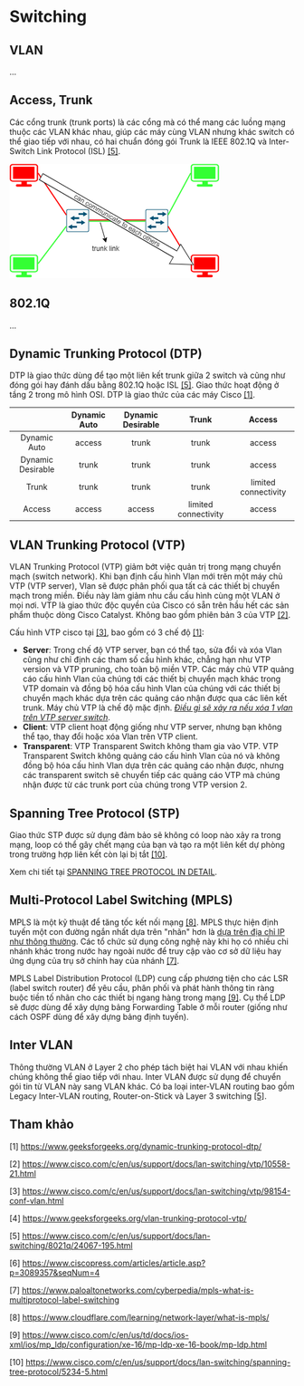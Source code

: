 # Switching

## VLAN

...

## Access, Trunk

Các cổng trunk (trunk ports) là các cổng mà có thể mang các luồng mạng thuộc các VLAN khác nhau, giúp các máy cùng VLAN nhưng khác switch có thể giao tiếp với nhau, có hai chuẩn đóng gói Trunk là IEEE 802.1Q và Inter-Switch Link Protocol (ISL) [[5]](https://www.cisco.com/c/en/us/support/docs/lan-switching/8021q/24067-195.html).

![Trunk link](./img/vlan_trunking.png)

## 802.1Q

...

## Dynamic Trunking Protocol (DTP)

DTP là giao thức dùng để tạo một liên kết trunk giữa 2 switch và cũng như đóng gói hay đánh dấu bằng 802.1Q hoặc ISL [[5]](https://www.cisco.com/c/en/us/support/docs/lan-switching/8021q/24067-195.html). Giao thức hoạt động ở tầng 2 trong mô hình OSI. DTP là giao thức của các máy Cisco [[1]](https://www.geeksforgeeks.org/dynamic-trunking-protocol-dtp/).

|                 |Dynamic Auto|Dynamic Desirable|Trunk               |Access      |
|:---------------:|:----------:|:---------------:|:------------------:|:----------:|
|Dynamic Auto     |access      |trunk            |trunk               |access      |
|Dynamic Desirable|trunk       |trunk            |trunk               |access      |
|Trunk            |trunk       |trunk            |trunk               |limited connectivity|
|Access           |access      |access           |limited connectivity|access      |

## VLAN Trunking Protocol (VTP)

VLAN Trunking Protocol (VTP) giảm bớt việc quản trị trong mạng chuyển mạch (switch network). Khi bạn định cấu hình Vlan mới trên một máy chủ VTP (VTP server), Vlan sẽ được phân phối qua tất cả các thiết bị chuyển mạch trong miền. Điều này làm giảm nhu cầu cấu hình cùng một VLAN ở mọi nơi. VTP là giao thức độc quyền của Cisco có sẵn trên hầu hết các sản phẩm thuộc dòng Cisco Catalyst. Không bao gồm phiên bản 3 của VTP [[2]](https://www.cisco.com/c/en/us/support/docs/lan-switching/vtp/10558-21.html).

Cấu hình VTP cisco tại [[3]](https://www.cisco.com/c/en/us/support/docs/lan-switching/vtp/98154-conf-vlan.html), bao gồm có 3 chế độ [[1]](https://www.cisco.com/c/en/us/support/docs/lan-switching/vtp/10558-21.html):

- **Server**: Trong chế độ VTP server, bạn có thể tạo, sửa đổi và xóa Vlan cũng như chỉ định các tham số cấu hình khác, chẳng hạn như VTP version và  VTP pruning, cho toàn bộ miền VTP. Các máy chủ VTP quảng cáo cấu hình Vlan của chúng tới các thiết bị chuyển mạch khác trong VTP domain và đồng bộ hóa cấu hình Vlan của chúng với các thiết bị chuyển mạch khác dựa trên các quảng cáo nhận được qua các liên kết trunk. Máy chủ VTP là chế độ mặc định. [*Điều gì sẽ xảy ra nếu xóa 1 vlan trên VTP server switch*](../experiment/VTP_test/index.md).
- **Client**: VTP client hoạt động giống như VTP server, nhưng bạn không thể tạo, thay đổi hoặc xóa Vlan trên VTP client.
- **Transparent**: VTP Transparent Switch không tham gia vào VTP. VTP Transparent Switch không quảng cáo cấu hình Vlan của nó và không đồng bộ hóa cấu hình Vlan dựa trên các quảng cáo nhận được, nhưng các transparent switch sẽ chuyển tiếp các quảng cáo VTP mà chúng nhận được từ các trunk port của chúng trong VTP version 2.

## Spanning Tree Protocol (STP)

Giao thức STP được sử dụng đảm bảo sẽ không có loop nào xảy ra trong mạng, loop có thể gây chết mạng của bạn và tạo ra một liên kết dự phòng trong trường hợp liên kết còn lại bị tắt [[10]](https://www.cisco.com/c/en/us/support/docs/lan-switching/spanning-tree-protocol/5234-5.html).

Xem chi tiết tại [SPANNING TREE PROTOCOL IN DETAIL](./STP/index.md).

## Multi-Protocol Label Switching (MPLS)

MPLS là một kỹ thuật để tăng tốc kết nối mạng [[8]](https://www.cloudflare.com/learning/network-layer/what-is-mpls/). MPLS thực hiện định tuyến một con đường ngắn nhất dựa trên "nhãn" hơn là [dựa trên địa chỉ IP như thông thường](../4_4_Routing/index.md). Các tổ chức sử dụng công nghệ này khi họ có nhiều chi nhánh khác trong nước hay ngoài nước để truy cập vào cơ sở dữ liệu hay ứng dụng của trụ sở chính hay của nhánh [[7]](https://www.paloaltonetworks.com/cyberpedia/mpls-what-is-multiprotocol-label-switching).

MPLS Label Distribution Protocol (LDP) cung cấp phương tiện cho các LSR (label switch router) để yêu cầu, phân phối và phát hành thông tin ràng buộc tiền tố nhãn cho các thiết bị ngang hàng trong mạng [[9]](https://www.cisco.com/c/en/us/td/docs/ios-xml/ios/mp_ldp/configuration/xe-16/mp-ldp-xe-16-book/mp-ldp.html). Cụ thể LDP sẽ được dùng để xây dựng bảng Forwarding Table ở mỗi router (giống như cách OSPF dùng để xây dựng bảng định tuyến).

## Inter VLAN

Thông thường VLAN ở Layer 2 cho phép tách biệt hai VLAN với nhau khiến chúng không thể giao tiếp với nhau. Inter VLAN được sử dụng để chuyển gói tin từ VLAN này sang VLAN khác. Có ba loại inter-VLAN routing bao gồm Legacy Inter-VLAN routing, Router-on-Stick và Layer 3 switching [[5]](https://www.ciscopress.com/articles/article.asp?p=3089357&seqNum=4).

## Tham khảo

[1] <https://www.geeksforgeeks.org/dynamic-trunking-protocol-dtp/>

[2] <https://www.cisco.com/c/en/us/support/docs/lan-switching/vtp/10558-21.html>

[3] <https://www.cisco.com/c/en/us/support/docs/lan-switching/vtp/98154-conf-vlan.html>

[4] <https://www.geeksforgeeks.org/vlan-trunking-protocol-vtp/>

[5] <https://www.cisco.com/c/en/us/support/docs/lan-switching/8021q/24067-195.html>

[6] <https://www.ciscopress.com/articles/article.asp?p=3089357&seqNum=4>

[7] <https://www.paloaltonetworks.com/cyberpedia/mpls-what-is-multiprotocol-label-switching>

[8] <https://www.cloudflare.com/learning/network-layer/what-is-mpls/>

[9] <https://www.cisco.com/c/en/us/td/docs/ios-xml/ios/mp_ldp/configuration/xe-16/mp-ldp-xe-16-book/mp-ldp.html>

[10] <https://www.cisco.com/c/en/us/support/docs/lan-switching/spanning-tree-protocol/5234-5.html>
